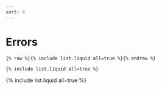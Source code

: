 ```yaml
---
sort: 4
---
```


# Errors


```
{% raw %}{% include list.liquid all=true %}{% endraw %}

{% include list.liquid all=true %}
```

{% include list.liquid all=true %}
